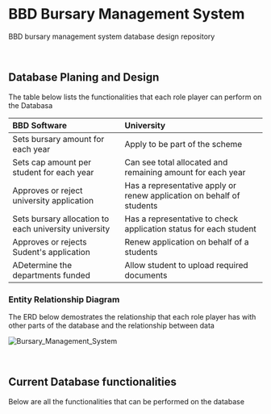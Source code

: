 # BBD Bursary Management System
BBD bursary management system database design repository

<br />

## Database Planing and Design
The table below lists the functionalities that each role player can perform on the Databasa

| BBD Software | University |
| :----------- | :--------- |
| Sets bursary amount for each year|  Apply to be part of the scheme |
| Sets cap amount per student for each year |  Can see total allocated and remaining amount for each year |
| Approves or reject university application |  Has a representative apply or renew application on behalf of students|
| Sets bursary allocation to each university university |  Has a representative to check application status for each student |
| Approves or rejects Sudent's application |  Renew application on behalf of a students |
| ADetermine the departments funded |  Allow student to upload required documents |

### Entity Relationship Diagram
The ERD below demostrates the relationship that each role player has with other parts of the database and the relationship between data

![Bursary_Management_System](https://github.com/BursaryManagement/bursary-management-system/assets/40816245/c1d18221-b9c6-4ee0-ae85-bde2e8cbbb5f)

<br />

## Current Database functionalities
Below are all the functionalities that can be performed on the database
